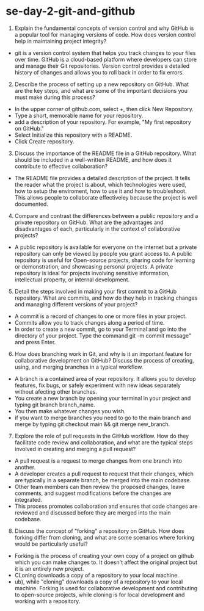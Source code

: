 # se-day-2-git-and-github

1. Explain the fundamental concepts of version control and why GitHub is a popular tool for managing versions of code. How does version control help in maintaining project integrity?
- git is a version control system that helps you track changes to your files over time. GitHub is a cloud-based platform where developers can store and manage their Git repositories. Version control provides a detailed history of changes and allows you to roll back in order to fix errors.

2. Describe the process of setting up a new repository on GitHub. What are the key steps, and what are some of the important decisions you must make during this process?
- In the upper corner of github.com, select +, then click New Repository.
- Type a short, memorable name for your repository.
- add a description of your repository. For example, "My first repository on GitHub."
- Select Initialize this repository with a README.
- Click Create repository.

3. Discuss the importance of the README file in a GitHub repository. What should be included in a well-written README, and how does it contribute to effective collaboration?
- The README file provides a detailed description of the project. It tells the reader what the project is about, which technologies were used, how to setup the enviroment, how to use it and how to troubleshoot. This allows people to collaborate effectiveley because the project is well documented.

4. Compare and contrast the differences between a public repository and a private repository on GitHub. What are the advantages and disadvantages of each, particularly in the context of collaborative projects?
- A public repository is available for everyone on the internet but a private repository can only be viewed by people you grant access to. A public repository is useful for Open-source projects, sharing code for learning or demonstration, and showcasing personal projects. A private repository is ideal for projects involving sensitive information, intellectual property, or internal development.

5. Detail the steps involved in making your first commit to a GitHub repository. What are commits, and how do they help in tracking changes and managing different versions of your project?
- A commit is a record of changes to one or more files in your project.
- Commits allow you to track changes along a period of time.
- In order to create a new commit, go to your Terminal and go into the directory of your project. Type the command git -m commit message" and press Enter.

6. How does branching work in Git, and why is it an important feature for collaborative development on GitHub? Discuss the process of creating, using, and merging branches in a typical workflow.
- A branch is a contained area of your repository. It allows you to develop features, fix bugs, or safely experiment with new ideas separately without afecting other branches.
- You create a new branch by opening your terminal in your project and typing git branch branch_name.
- You then make whatever changes you wish.
- if you want to merge branches you need to go to the main branch and merge by typing git checkout main && git merge new_branch.

7. Explore the role of pull requests in the GitHub workflow. How do they facilitate code review and collaboration, and what are the typical steps involved in creating and merging a pull request?
- A pull request is a request to merge changes from one branch into another.
- A developer creates a pull request to request that their changes, which are typically in a separate branch, be merged into the main codebase.
- Other team members can then review the proposed changes, leave comments, and suggest modifications before the changes are integrated.
- This process promotes collaboration and ensures that code changes are reviewed and discussed before they are merged into the main codebase. 


8. Discuss the concept of "forking" a repository on GitHub. How does forking differ from cloning, and what are some scenarios where forking would be particularly useful?
- Forking is the process of creating your own copy of a project on github which you can make changes to. It doesn't affect the original project but it is an entirely new project.
- CLoning downloads a copy of a repository to your local machine.
- ub), while "cloning" downloads a copy of a repository to your local machine. Forking is used for collaborative development and contributing to open-source projects, while cloning is for local development and working with a repository.
